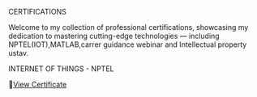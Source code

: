 CERTIFICATIONS

Welcome to my collection of professional certifications, showcasing my dedication to mastering cutting-edge technologies — including NPTEL(IOT),MATLAB,carrer guidance webinar and Intellectual property ustav.

INTERNET OF THINGS - NPTEL

 📄[View Certificate](./NPTEL_IOT.pdf)
